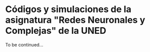 # Códigos y simulaciones de la asignatura "Redes Neuronales y Complejas" de la UNED

To be continued... 